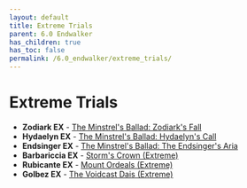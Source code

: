 ```yaml
---
layout: default
title: Extreme Trials
parent: 6.0 Endwalker
has_children: true
has_toc: false
permalink: /6.0_endwalker/extreme_trials/
---
```


# Extreme Trials

- **Zodiark EX** - [The Minstrel's Ballad: Zodiark's Fall](zodiark/README.md)
- **Hydaelyn EX** - [The Minstrel's Ballad: Hydaelyn's Call](hydaelyn/README.md)
- **Endsinger EX** - [The Minstrel's Ballad: The Endsinger's Aria](endsinger/README.md)
- **Barbariccia EX** - [Storm's Crown (Extreme)](barbariccia/README.md)
- **Rubicante EX** - [Mount Ordeals (Extreme)](rubicante/README.md)
- **Golbez EX** - [The Voidcast Dais (Extreme)](golbez/README.md)
